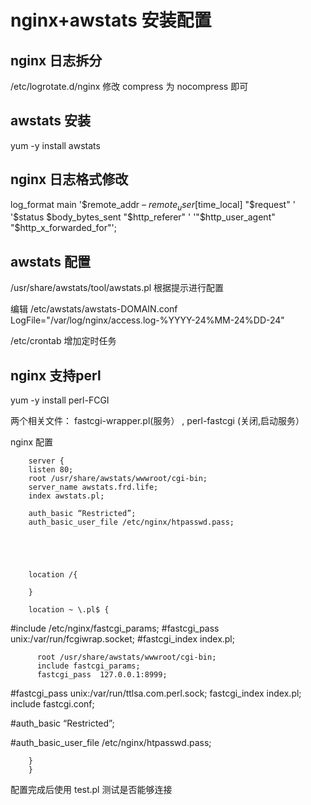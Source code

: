 # nginx+awstats 安装配置


## nginx 日志拆分

/etc/logrotate.d/nginx 修改 compress 为 nocompress 即可

## awstats 安装

yum -y install awstats

## nginx 日志格式修改
log_format  main  '$remote_addr – $remote_user [$time_local] "$request" '
        '$status $body_bytes_sent "$http_referer" '
        '"$http_user_agent" "$http_x_forwarded_for"';




## awstats 配置
 /usr/share/awstats/tool/awstats.pl 根据提示进行配置

 编辑 /etc/awstats/awstats-DOMAIN.conf
  LogFile="/var/log/nginx/access.log-%YYYY-24%MM-24%DD-24"


 /etc/crontab 增加定时任务

## nginx 支持perl
 yum -y install perl-FCGI

  两个相关文件： fastcgi-wrapper.pl(服务）  , perl-fastcgi  (关闭,启动服务）


nginx 配置

        server {
        listen 80;
        root /usr/share/awstats/wwwroot/cgi-bin;
        server_name awstats.frd.life;
        index awstats.pl;

        auth_basic “Restricted”;
        auth_basic_user_file /etc/nginx/htpasswd.pass;





        location /{

        }

        location ~ \.pl$ {
#include /etc/nginx/fastcgi_params;
#fastcgi_pass unix:/var/run/fcgiwrap.socket;
#fastcgi_index index.pl;

          root /usr/share/awstats/wwwroot/cgi-bin;
          include fastcgi_params;
          fastcgi_pass  127.0.0.1:8999;
#fastcgi_pass  unix:/var/run/ttlsa.com.perl.sock;
          fastcgi_index index.pl;
          include        fastcgi.conf;

#auth_basic “Restricted”;

#auth_basic_user_file /etc/nginx/htpasswd.pass;

        }
        }

配置完成后使用  test.pl 测试是否能够连接

